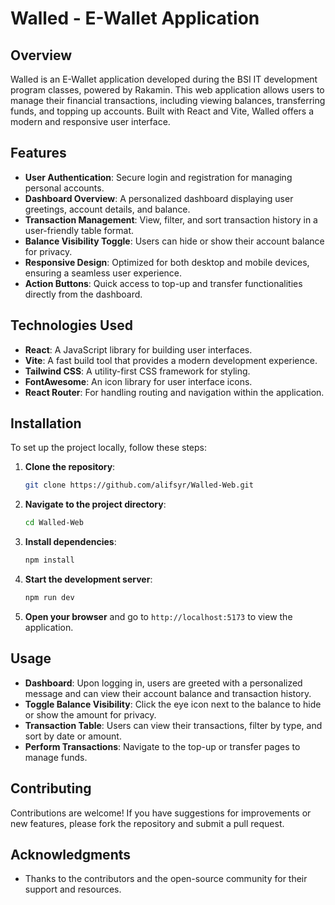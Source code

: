 # Walled - E-Wallet Application

## Overview

Walled is an E-Wallet application developed during the BSI IT development program classes, powered by Rakamin. This web application allows users to manage their financial transactions, including viewing balances, transferring funds, and topping up accounts. Built with React and Vite, Walled offers a modern and responsive user interface.

## Features

- **User Authentication**: Secure login and registration for managing personal accounts.
- **Dashboard Overview**: A personalized dashboard displaying user greetings, account details, and balance.
- **Transaction Management**: View, filter, and sort transaction history in a user-friendly table format.
- **Balance Visibility Toggle**: Users can hide or show their account balance for privacy.
- **Responsive Design**: Optimized for both desktop and mobile devices, ensuring a seamless user experience.
- **Action Buttons**: Quick access to top-up and transfer functionalities directly from the dashboard.

## Technologies Used

- **React**: A JavaScript library for building user interfaces.
- **Vite**: A fast build tool that provides a modern development experience.
- **Tailwind CSS**: A utility-first CSS framework for styling.
- **FontAwesome**: An icon library for user interface icons.
- **React Router**: For handling routing and navigation within the application.

## Installation

To set up the project locally, follow these steps:

1. **Clone the repository**:

   ```bash
   git clone https://github.com/alifsyr/Walled-Web.git
   ```
2. **Navigate to the project directory**:

   ```bash
   cd Walled-Web
   ```
3. **Install dependencies**:

   ```bash
   npm install
   ```
4. **Start the development server**:

   ```bash
   npm run dev
   ```
5. **Open your browser** and go to `http://localhost:5173` to view the application.

## Usage

- **Dashboard**: Upon logging in, users are greeted with a personalized message and can view their account balance and transaction history.
- **Toggle Balance Visibility**: Click the eye icon next to the balance to hide or show the amount for privacy.
- **Transaction Table**: Users can view their transactions, filter by type, and sort by date or amount.
- **Perform Transactions**: Navigate to the top-up or transfer pages to manage funds.

## Contributing

Contributions are welcome! If you have suggestions for improvements or new features, please fork the repository and submit a pull request.

## Acknowledgments

- Thanks to the contributors and the open-source community for their support and resources.
